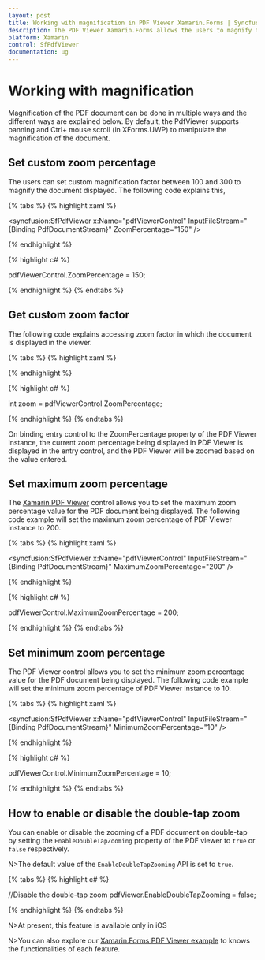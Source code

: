```yaml
---
layout: post
title: Working with magnification in PDF Viewer Xamarin.Forms | Syncfusion
description: The PDF Viewer Xamarin.Forms allows the users to magnify the PDF documents in multiple ways like setting maximum, minimum and custom zoom percentage.
platform: Xamarin
control: SfPdfViewer
documentation: ug
---
```


# Working with magnification

Magnification of the PDF document can be done in multiple ways and the different ways are explained below. By default, the PdfViewer supports panning and Ctrl+ mouse scroll (in XForms.UWP) to manipulate the magnification of the document.

## Set custom zoom percentage

The users can set custom magnification factor between 100 and 300 to magnify the document displayed. The following code explains this,

{% tabs %}
{% highlight xaml %}

<syncfusion:SfPdfViewer x:Name="pdfViewerControl" InputFileStream="{Binding PdfDocumentStream}" ZoomPercentage="150" />

{% endhighlight %}

{% highlight c# %}

pdfViewerControl.ZoomPercentage = 150;

{% endhighlight %}
{% endtabs %}

## Get custom zoom factor

The following code explains accessing zoom factor in which the document is displayed in the viewer.

{% tabs %}
{% highlight xaml %}

<Entry Keyboard="Numeric" FontSize="18" x:Name="zoomPercentage" HorizontalTextAlignment="Center" VerticalOptions="Center" Text="{Binding ZoomPercentage, Source={x:Reference Name=pdfViewerControl}}"/>

{% endhighlight %}

{% highlight c# %}

int zoom = pdfViewerControl.ZoomPercentage;

{% endhighlight %}
{% endtabs %}

On binding entry control to the ZoomPercentage property of the PDF Viewer instance, the current zoom percentage being displayed in PDF Viewer is displayed in the entry control, and the PDF Viewer will be zoomed based on the value entered.

## Set maximum zoom percentage

The [Xamarin PDF Viewer](https://www.syncfusion.com/xamarin-ui-controls/xamarin-pdf-viewer) control allows you to set the maximum zoom percentage value for the PDF document being displayed. The following code example will set the maximum zoom percentage of PDF Viewer instance to 200.

{% tabs %}
{% highlight xaml %}

<syncfusion:SfPdfViewer x:Name="pdfViewerControl" InputFileStream="{Binding PdfDocumentStream}" MaximumZoomPercentage="200" />

{% endhighlight %}

{% highlight c# %}

pdfViewerControl.MaximumZoomPercentage = 200;

{% endhighlight %}
{% endtabs %}

## Set minimum zoom percentage

The PDF Viewer control allows you to set the minimum zoom percentage value for the PDF document being displayed. The following code example will set the minimum zoom percentage of PDF Viewer instance to 10.

{% tabs %}
{% highlight xaml %}

<syncfusion:SfPdfViewer x:Name="pdfViewerControl" InputFileStream="{Binding PdfDocumentStream}" MinimumZoomPercentage="10" />

{% endhighlight %}

{% highlight c# %}

pdfViewerControl.MinimumZoomPercentage = 10;

{% endhighlight %}
{% endtabs %}

## How to enable or disable the double-tap zoom

You can enable or disable the zooming of a PDF document on double-tap by setting the `EnableDoubleTapZooming` property of the PDF viewer to `true` or `false` respectively.

N>The default value of the `EnableDoubleTapZooming` API is set to `true`. 

{% tabs %}
{% highlight c# %}

//Disable the double-tap zoom
pdfViewer.EnableDoubleTapZooming = false;

{% endhighlight %}
{% endtabs %}

N>At present, this feature is available only in iOS

N>You can also explore our [Xamarin.Forms PDF Viewer example](https://github.com/syncfusion/xamarin-demos/tree/master/Forms/PdfViewer) to knows the functionalities of each feature.